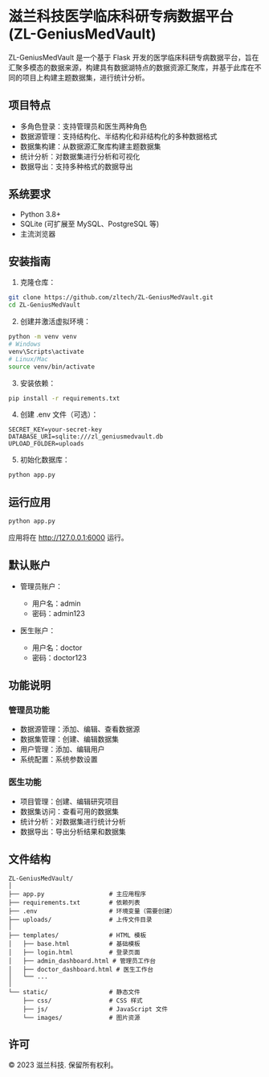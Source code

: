 # 滋兰科技医学临床科研专病数据平台 (ZL-GeniusMedVault)

ZL-GeniusMedVault 是一个基于 Flask 开发的医学临床科研专病数据平台，旨在汇聚多模态的数据来源，构建具有数据湖特点的数据资源汇聚库，并基于此库在不同的项目上构建主题数据集，进行统计分析。

## 项目特点

- 多角色登录：支持管理员和医生两种角色
- 数据源管理：支持结构化、半结构化和非结构化的多种数据格式
- 数据集构建：从数据源汇聚库构建主题数据集
- 统计分析：对数据集进行分析和可视化
- 数据导出：支持多种格式的数据导出

## 系统要求

- Python 3.8+
- SQLite (可扩展至 MySQL、PostgreSQL 等)
- 主流浏览器

## 安装指南

1. 克隆仓库：

```bash
git clone https://github.com/zltech/ZL-GeniusMedVault.git
cd ZL-GeniusMedVault
```

2. 创建并激活虚拟环境：

```bash
python -m venv venv
# Windows
venv\Scripts\activate
# Linux/Mac
source venv/bin/activate
```

3. 安装依赖：

```bash
pip install -r requirements.txt
```

4. 创建 .env 文件（可选）：

```
SECRET_KEY=your-secret-key
DATABASE_URI=sqlite:///zl_geniusmedvault.db
UPLOAD_FOLDER=uploads
```

5. 初始化数据库：

```bash
python app.py
```

## 运行应用

```bash
python app.py
```

应用将在 http://127.0.0.1:6000 运行。

## 默认账户

- 管理员账户：
  - 用户名：admin
  - 密码：admin123
  
- 医生账户：
  - 用户名：doctor
  - 密码：doctor123

## 功能说明

### 管理员功能

- 数据源管理：添加、编辑、查看数据源
- 数据集管理：创建、编辑数据集
- 用户管理：添加、编辑用户
- 系统配置：系统参数设置

### 医生功能

- 项目管理：创建、编辑研究项目
- 数据集访问：查看可用的数据集
- 统计分析：对数据集进行统计分析
- 数据导出：导出分析结果和数据集

## 文件结构

```
ZL-GeniusMedVault/
│
├── app.py                  # 主应用程序
├── requirements.txt        # 依赖列表
├── .env                    # 环境变量（需要创建）
├── uploads/                # 上传文件目录
│
├── templates/              # HTML 模板
│   ├── base.html           # 基础模板
│   ├── login.html          # 登录页面
│   ├── admin_dashboard.html # 管理员工作台
│   ├── doctor_dashboard.html # 医生工作台
│   └── ...
│
└── static/                 # 静态文件
    ├── css/                # CSS 样式
    ├── js/                 # JavaScript 文件
    └── images/             # 图片资源
```

## 许可

© 2023 滋兰科技. 保留所有权利。 